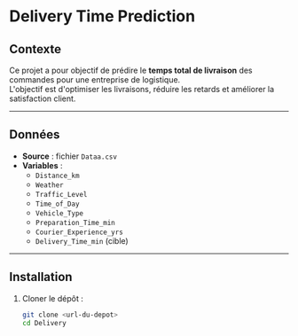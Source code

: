 # Delivery Time Prediction

## Contexte
Ce projet a pour objectif de prédire le **temps total de livraison** des commandes pour une entreprise de logistique.  
L'objectif est d'optimiser les livraisons, réduire les retards et améliorer la satisfaction client.

---

## Données
- **Source** : fichier `Dataa.csv`
- **Variables** :
  - `Distance_km`
  - `Weather`
  - `Traffic_Level`
  - `Time_of_Day`
  - `Vehicle_Type`
  - `Preparation_Time_min`
  - `Courier_Experience_yrs`
  - `Delivery_Time_min` (cible)

---

## Installation
1. Cloner le dépôt :
   ```bash
   git clone <url-du-depot>
   cd Delivery
